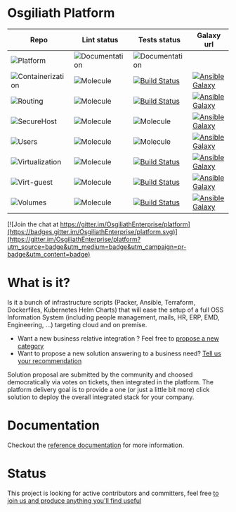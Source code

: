  Osgiliath Platform
 =========

| Repo | Lint status | Tests status | Galaxy url |
|-----------|-------------|--------------|------------|
| ![Platform](https://img.shields.io/github/watchers/OsgiliathEnterprise/platform?style=social)|![Documentation](https://github.com/OsgiliathEnterprise/platform/workflows/Build%20documentation/badge.svg)|![Documentation](https://github.com/OsgiliathEnterprise/platform/workflows/Build%20documentation/badge.svg)||
| ![Containerization](https://img.shields.io/github/watchers/OsgiliathEnterprise/ansible-containerization?style=social)|![Molecule](https://github.com/OsgiliathEnterprise/ansible-containerization/workflows/Molecule/badge.svg)|[![Build Status](https://travis-ci.org/OsgiliathEnterprise/ansible-containerization.svg?branch=master)](https://travis-ci.org/OsgiliathEnterprise/ansible-containerization)|[![Ansible Galaxy](https://img.shields.io/badge/galaxy-tcharl.ansible_containerization-660198.svg?style=flat)](https://galaxy.ansible.com/tcharl/ansible_containerization)|
| ![Routing](https://img.shields.io/github/watchers/OsgiliathEnterprise/ansible-routing?style=social)|![Molecule](https://github.com/OsgiliathEnterprise/ansible-routing/workflows/Molecule/badge.svg)|[![Build Status](https://travis-ci.org/OsgiliathEnterprise/ansible-routing.svg?branch=master)](https://travis-ci.org/OsgiliathEnterprise/ansible-routing)|[![Ansible Galaxy](https://img.shields.io/badge/galaxy-tcharl.ansible_routing-660198.svg?style=flat)](https://galaxy.ansible.com/tcharl/ansible_routing)|
| ![SecureHost](https://img.shields.io/github/watchers/OsgiliathEnterprise/ansible-securehost?style=social)|![Molecule](https://github.com/OsgiliathEnterprise/ansible-securehost/workflows/Molecule/badge.svg)|![Molecule](https://github.com/OsgiliathEnterprise/ansible-securehost/workflows/Molecule/badge.svg)|[![Ansible Galaxy](https://img.shields.io/badge/galaxy-tcharl.ansible_securehost-660198.svg?style=flat)](https://galaxy.ansible.com/tcharl/ansible_securehost)|
| ![Users](https://img.shields.io/github/watchers/OsgiliathEnterprise/ansible-users?style=social)|![Molecule](https://github.com/OsgiliathEnterprise/ansible-users/workflows/Molecule/badge.svg)|![Molecule](https://github.com/OsgiliathEnterprise/ansible-users/workflows/Molecule/badge.svg)|[![Ansible Galaxy](https://img.shields.io/badge/galaxy-tcharl.ansible_users-660198.svg?style=flat)](https://galaxy.ansible.com/tcharl/ansible_users)|
| ![Virtualization](https://img.shields.io/github/watchers/OsgiliathEnterprise/ansible-virtualization?style=social)|![Molecule](https://github.com/OsgiliathEnterprise/ansible-virtualization/workflows/Molecule/badge.svg)|[![Build Status](https://travis-ci.org/OsgiliathEnterprise/ansible-virtualization.svg?branch=master)](https://travis-ci.org/OsgiliathEnterprise/ansible-virtualization)|[![Ansible Galaxy](https://img.shields.io/badge/galaxy-tcharl.ansible_virtualization-660198.svg?style=flat)](https://galaxy.ansible.com/tcharl/ansible_virtualization)|
| ![Virt-guest](https://img.shields.io/github/watchers/OsgiliathEnterprise/ansible-virtualization-guest?style=social)|![Molecule](https://github.com/OsgiliathEnterprise/ansible-virtualization-guest/workflows/Molecule/badge.svg)|[![Build Status](https://travis-ci.org/OsgiliathEnterprise/ansible-virtualization-guest.svg?branch=master)](https://travis-ci.org/OsgiliathEnterprise/ansible-virtualization-guest)|[![Ansible Galaxy](https://img.shields.io/badge/galaxy-tcharl.ansible_virtualization_guest-660198.svg?style=flat)](https://galaxy.ansible.com/tcharl/ansible_virtualization_guest)|
| ![Volumes](https://img.shields.io/github/watchers/OsgiliathEnterprise/ansible-volumes?style=social)|![Molecule](https://github.com/OsgiliathEnterprise/ansible-volumes/workflows/Molecule/badge.svg)|[![Build Status](https://travis-ci.org/OsgiliathEnterprise/ansible-volumes.svg?branch=master)](https://travis-ci.org/OsgiliathEnterprise/ansible-volumes)|[![Ansible Galaxy](https://img.shields.io/badge/galaxy-tcharl.ansible_volumes-660198.svg?style=flat)](https://galaxy.ansible.com/tcharl/ansible_volumes)|

[![Join the chat at https://gitter.im/OsgiliathEnterprise/platform](https://badges.gitter.im/OsgiliathEnterprise/platform.svg)](https://gitter.im/OsgiliathEnterprise/platform?utm_source=badge&utm_medium=badge&utm_campaign=pr-badge&utm_content=badge)

 # What is it?
 
 Is it a bunch of infrastructure scripts (Packer, Ansible, Terraform, Dockerfiles, Kubernetes Helm Charts) that will ease the setup of a full OSS Information System (including people management, mails, HR, ERP, EMD, Engineering, ...) targeting cloud and on premise.
 
 * Want a new business relative integration ? Feel free to [propose a new category](https://github.com/OsgiliathEnterprise/platform/issues/new?labels=Status%3A+Untriaged&template=CATEGORY_TEMPLATE.md)
 * Want to propose a new solution answering to a business need? [Tell us your recommendation](https://github.com/OsgiliathEnterprise/platform/issues/new?labels=Status%3A+Untriaged&template=SOLUTION_TEMPLATE.md)
 
 Solution proposal are submitted by the community and choosed democratically via votes on tickets, then integrated in the platform.
 The platform delivery goal is to provide a one (or just a little bit more) click solution to deploy the overall integrated stack for your company.
 
# Documentation
 
 Checkout the [reference documentation](https://osgiliathenterprise.github.io/platform/reference/toc.html) for more information.

# Status
 
This project is looking for active contributors and committers, feel free [to join us and produce anything you'll find useful](https://github.com/OsgiliathEnterprise/platform/blob/master/CONTRIBUTING.md)
